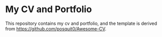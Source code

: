 # My CV and Portfolio
This repository contains my cv and portfolio, and the template is derived from https://github.com/posquit0/Awesome-CV.
